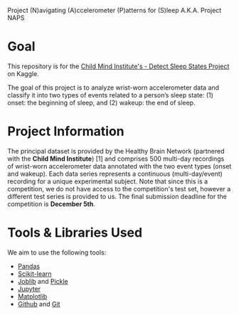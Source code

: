 Project (N)avigating (A)ccelerometer (P)atterns for (S)leep
A.K.A. Project NAPS

# Goal
This repository is for the [Child Mind Institute's - Detect Sleep States Project](https://www.kaggle.com/competitions/child-mind-institute-detect-sleep-states) on Kaggle.

The goal of this project is to analyze wrist-worn accelerometer data and classify it into two types of events related to a person’s sleep state: (1) onset: the beginning of sleep, and (2) wakeup: the end of sleep.

# Project Information
The principal dataset is provided by the Healthy Brain Network (partnered with the **Child Mind Institute**) [1] and comprises 500 multi-day recordings of wrist-worn accelerometer data annotated with the two event types (onset and wakeup). Each data series represents a continuous (multi-day/event) recording for a unique experimental subject. Note that since this is a competition, we do not have access to the competition's test set, however a different test series is provided to us. The final submission deadline for the competition is **December 5th**. 

# Tools & Libraries Used

We aim to use the following tools:
- [Pandas](https://pandas.pydata.org/)
- [Scikit-learn](https://scikit-learn.org/stable/)
- [Joblib](https://joblib.readthedocs.io/en/stable) and [Pickle](https://docs.python.org/3/library/pickle.html)
- [Jupyter](https://docs.jupyter.org/)
- [Matplotlib](https://matplotlib.org/stable/index.html)
- [Github](https://docs.github.com/en) and [Git](https://git-scm.com/doc)
